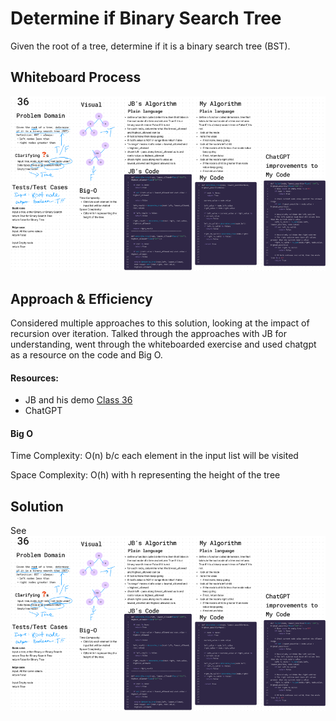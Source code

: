 # Determine if Binary Search Tree

Given the root of a tree, determine if it is a binary search tree (BST).


## Whiteboard Process
![Whiteboard](python/docs/codechal-36/codechal-36.png)


## Approach & Efficiency
Considered multiple approaches to this solution, looking at the impact of recursion over iteration.  Talked through the approaches with JB for understanding, went through the whiteboarded exercise and used chatgpt as a resource on the code and Big O.

#### Resources:

- JB and his demo [Class 36](https://github.com/codefellows/seattle-code-python-401d24/tree/main/class-36)
- ChatGPT

#### Big O
Time Complexity:
O(n) b/c each element in the input list will be visited

Space Complexity:
O(h) with h representing the height of the tree


## Solution
See ![whiteboard](python/docs/codechal-36/codechal-36.png)
